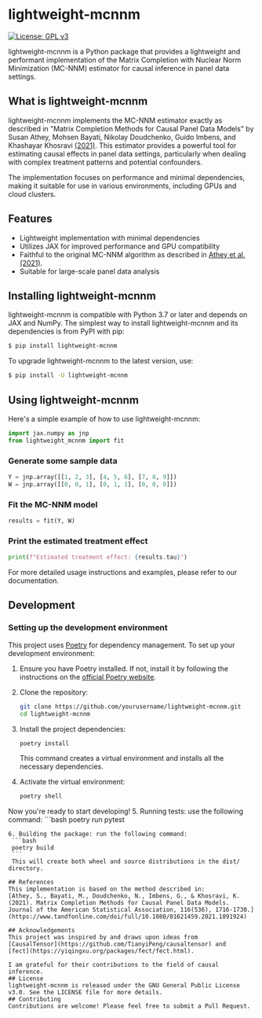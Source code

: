 # lightweight-mcnnm
[![License: GPL v3](https://img.shields.io/badge/License-GPLv3-blue.svg)](https://www.gnu.org/licenses/gpl-3.0)

lightweight-mcnnm is a Python package that provides a lightweight and performant implementation of the Matrix Completion with Nuclear Norm Minimization (MC-NNM) estimator for causal inference in panel data settings.

## What is lightweight-mcnnm

lightweight-mcnnm implements the MC-NNM estimator exactly as described in "Matrix Completion Methods for Causal Panel Data Models" by Susan Athey, Mohsen Bayati, Nikolay Doudchenko, Guido Imbens, and Khashayar Khosravi [(2021)](https://www.tandfonline.com/doi/full/10.1080/01621459.2021.1891924). This estimator provides a powerful tool for estimating causal effects in panel data settings, particularly when dealing with complex treatment patterns and potential confounders.

The implementation focuses on performance and minimal dependencies, making it suitable for use in various environments, including GPUs and cloud clusters.

## Features

- Lightweight implementation with minimal dependencies
- Utilizes JAX for improved performance and GPU compatibility
- Faithful to the original MC-NNM algorithm as described in [Athey et al. (2021)](https://www.tandfonline.com/doi/full/10.1080/01621459.2021.1891924).
- Suitable for large-scale panel data analysis

## Installing lightweight-mcnnm

lightweight-mcnnm is compatible with Python 3.7 or later and depends on JAX and NumPy. The simplest way to install lightweight-mcnnm and its dependencies is from PyPI with pip:
```bash
$ pip install lightweight-mcnnm
```

To upgrade lightweight-mcnnm to the latest version, use:
```bash
$ pip install -U lightweight-mcnnm
```
## Using lightweight-mcnnm

Here's a simple example of how to use lightweight-mcnnm:

```python
import jax.numpy as jnp
from lightweight_mcnnm import fit
```
### Generate some sample data
```python
Y = jnp.array([[1, 2, 3], [4, 5, 6], [7, 8, 9]])
W = jnp.array([[0, 0, 1], [0, 1, 1], [0, 0, 0]])
```
### Fit the MC-NNM model
```python
results = fit(Y, W)
```
### Print the estimated treatment effect
```python
print(f"Estimated treatment effect: {results.tau}")
```
For more detailed usage instructions and examples, please refer to our documentation.

## Development

### Setting up the development environment

This project uses [Poetry](https://python-poetry.org/) for dependency management. To set up your development environment:

1. Ensure you have Poetry installed. If not, install it by following the instructions on the [official Poetry website](https://python-poetry.org/docs/#installation).

2. Clone the repository:
   ```bash
   git clone https://github.com/yourusername/lightweight-mcnnm.git
   cd lightweight-mcnnm
   ```
3. Install the project dependencies:
    ```bash
    poetry install
    ```
    This command creates a virtual environment and installs all the necessary dependencies.
4. Activate the virtual environment:
    ```bash
   poetry shell
   ```
Now you're ready to start developing!
5. Running tests: use the following command:
    ```bash
    poetry run pytest
   ```
6. Building the package: run the following command:
    ```bash
    poetry build
    ```
    This will create both wheel and source distributions in the dist/ directory.

## References
This implementation is based on the method described in:
[Athey, S., Bayati, M., Doudchenko, N., Imbens, G., & Khosravi, K. (2021). Matrix Completion Methods for Causal Panel Data Models. Journal of the American Statistical Association, 116(536), 1716-1730.](https://www.tandfonline.com/doi/full/10.1080/01621459.2021.1891924)

## Acknowledgements
This project was inspired by and draws upon ideas from 
[CausalTensor](https://github.com/TianyiPeng/causaltensor) and 
[fect](https://yiqingxu.org/packages/fect/fect.html).

I am grateful for their contributions to the field of causal inference.
## License
lightweight-mcnnm is released under the GNU General Public License v3.0. See the LICENSE file for more details.
## Contributing
Contributions are welcome! Please feel free to submit a Pull Request.